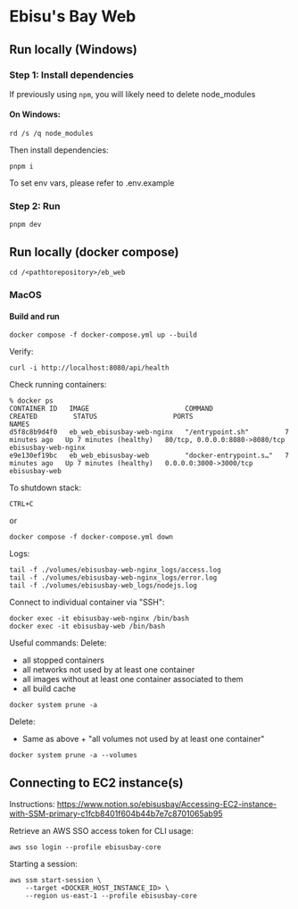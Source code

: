 # Ebisu's Bay Web

## Run locally (Windows)

### Step 1: Install dependencies
If previously using `npm`, you will likely need to delete node_modules

#### On Windows:
```
rd /s /q node_modules
```
Then install dependencies:
```
pnpm i
```
To set env vars, please refer to .env.example

### Step 2: Run
```
pnpm dev
```


## Run locally (docker compose)

```
cd /<pathtorepository>/eb_web
```

### MacOS
#### Build and run

```
docker compose -f docker-compose.yml up --build
```

Verify:
```
curl -i http://localhost:8080/api/health
```

Check running containers:
```
% docker ps
CONTAINER ID   IMAGE                        COMMAND                  CREATED         STATUS                   PORTS                            NAMES
d5f8c8b9d4f0   eb_web_ebisusbay-web-nginx   "/entrypoint.sh"         7 minutes ago   Up 7 minutes (healthy)   80/tcp, 0.0.0.0:8080->8080/tcp   ebisusbay-web-nginx
e9e130ef19bc   eb_web_ebisusbay-web         "docker-entrypoint.s…"   7 minutes ago   Up 7 minutes (healthy)   0.0.0.0:3000->3000/tcp           ebisusbay-web
```

To shutdown stack:
```
CTRL+C
```
or
```
docker compose -f docker-compose.yml down
```

Logs:
```
tail -f ./volumes/ebisusbay-web-nginx_logs/access.log
tail -f ./volumes/ebisusbay-web-nginx_logs/error.log
tail -f ./volumes/ebisusbay-web_logs/nodejs.log
```

Connect to individual container via "SSH":
```
docker exec -it ebisusbay-web-nginx /bin/bash
docker exec -it ebisusbay-web /bin/bash
```

Useful commands:
Delete:
  - all stopped containers
  - all networks not used by at least one container
  - all images without at least one container associated to them
  - all build cache
```
docker system prune -a
```

Delete:
  - Same as above + "all volumes not used by at least one container"
```
docker system prune -a --volumes
```

## Connecting to EC2 instance(s)
Instructions: https://www.notion.so/ebisusbay/Accessing-EC2-instance-with-SSM-primary-c1fcb8401f604b44b7e7c8701065ab95

Retrieve an AWS SSO access token for CLI usage:
```
aws sso login --profile ebisusbay-core
```

Starting a session:
```
aws ssm start-session \
    --target <DOCKER_HOST_INSTANCE_ID> \
    --region us-east-1 --profile ebisusbay-core
```

